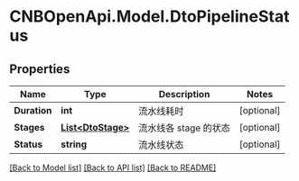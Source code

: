 # CNBOpenApi.Model.DtoPipelineStatus

## Properties

Name | Type | Description | Notes
------------ | ------------- | ------------- | -------------
**Duration** | **int** | 流水线耗时 | [optional] 
**Stages** | [**List&lt;DtoStage&gt;**](DtoStage.md) | 流水线各 stage 的状态 | [optional] 
**Status** | **string** | 流水线状态 | [optional] 

[[Back to Model list]](../../README.md#documentation-for-models) [[Back to API list]](../../README.md#documentation-for-api-endpoints) [[Back to README]](../../README.md)

